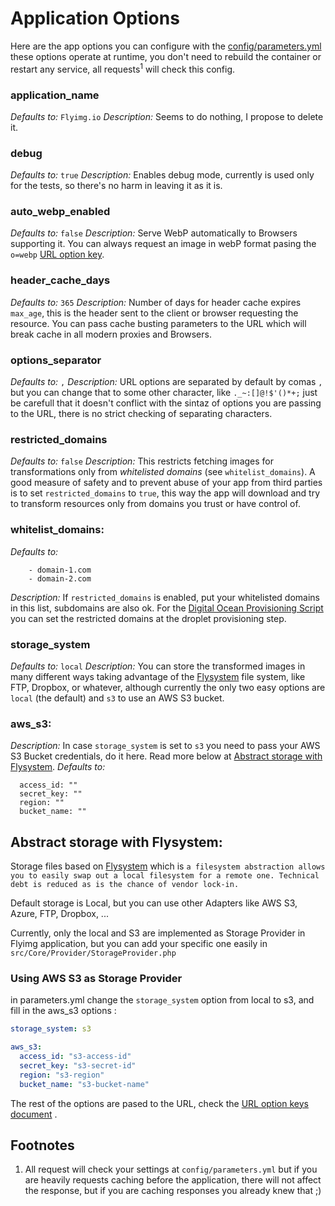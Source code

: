 # Application Options

Here are the app options you can configure with the [config/parameters.yml](https://github.com/flyimg/flyimg/blob/main/config/parameters.yml) these options operate at runtime, you don't need to rebuild the container or restart any service, all requests<sup><a name="footnote1">1</a></sup> will check this config. 

### application_name
*Defaults to:* `Flyimg.io`
*Description:* Seems to do nothing, I propose to delete it.

### debug
*Defaults to:* `true`
*Description:* Enables debug mode, currently is used only for the tests, so there's no harm in leaving it as it is.

### auto_webp_enabled
*Defaults to:* `false`
*Description:* Serve WebP automatically to Browsers supporting it. You can always request an image in webP format pasing the `o=webp` [URL option key](https://github.com/flyimg/flyimg/blob/main/docs/url-options.md).

### header_cache_days
*Defaults to:* `365`
*Description:* Number of days for header cache expires `max_age`, this is the header sent to the client or browser requesting the resource. You can pass cache busting parameters to the URL which will break cache in all modern proxies and Browsers.

### options_separator
*Defaults to:* `,`
*Description:* URL options are separated by default by comas `,` but you can change that to some other character, like `._~:[]@!$'()*+;` just be carefull that it doesn't conflict with the sintaz of options you are passing to the URL, there is no strict checking of separating characters.

### restricted_domains
*Defaults to:* `false`
*Description:* This restricts fetching images for transformations only from *whitelisted domains* (see `whitelist_domains`). A good measure of safety and to prevent abuse of your app from third parties is to set `restricted_domains` to `true`, this way the app will download and try to transform resources only from domains you trust or have control of.

### whitelist_domains:
*Defaults to:*
```
    - domain-1.com
    - domain-2.com
```
*Description:* If `restricted_domains` is enabled, put your whitelisted domains in this list, subdomains are also ok. For the [Digital Ocean Provisioning Script](https://github.com/flyimg/DigitalOcean-provision) you can set the restricted domains at the droplet provisioning step.

### storage_system
*Defaults to:* `local`
*Description:* You can store the transformed images in many different ways taking advantage of the [Flysystem](http://flysystem.thephpleague.com/) file system, like FTP, Dropbox, or whatever, although currently the only two easy options are `local` (the default) and `s3` to use an AWS S3 bucket. 

### aws_s3:
*Description:* In case `storage_system` is set to `s3` you need to pass your AWS S3 Bucket credentials, do it here. Read more below at [Abstract storage with Flysystem](#abstract-storage-with-flysystem).
*Defaults to:* 
```
  access_id: ""
  secret_key: ""
  region: ""
  bucket_name: ""
```

## Abstract storage with Flysystem:

Storage files based on [Flysystem](http://flysystem.thephpleague.com/) which is `a filesystem abstraction allows you to easily swap out a local filesystem for a remote one. Technical debt is reduced as is the chance of vendor lock-in.`

Default storage is Local, but you can use other Adapters like AWS S3, Azure, FTP, Dropbox, ... 

Currently, only the local and S3 are implemented as Storage Provider in Flyimg application, but you can add your specific one easily in `src/Core/Provider/StorageProvider.php` 

### Using AWS S3 as Storage Provider

in parameters.yml change the `storage_system` option from local to s3, and fill in the aws_s3 options :

```yml
storage_system: s3

aws_s3:
  access_id: "s3-access-id"
  secret_key: "s3-secret-id"
  region: "s3-region"
  bucket_name: "s3-bucket-name"
```

The rest of the options are pased to the URL, check the [URL option keys document](https://github.com/flyimg/flyimg/blob/main/docs/url-options.md) .

## Footnotes

1. All request will check your settings at `config/parameters.yml` but if you are heavily requests caching before the application, there will not affect the response, but if you are caching responses you already knew that ;)
